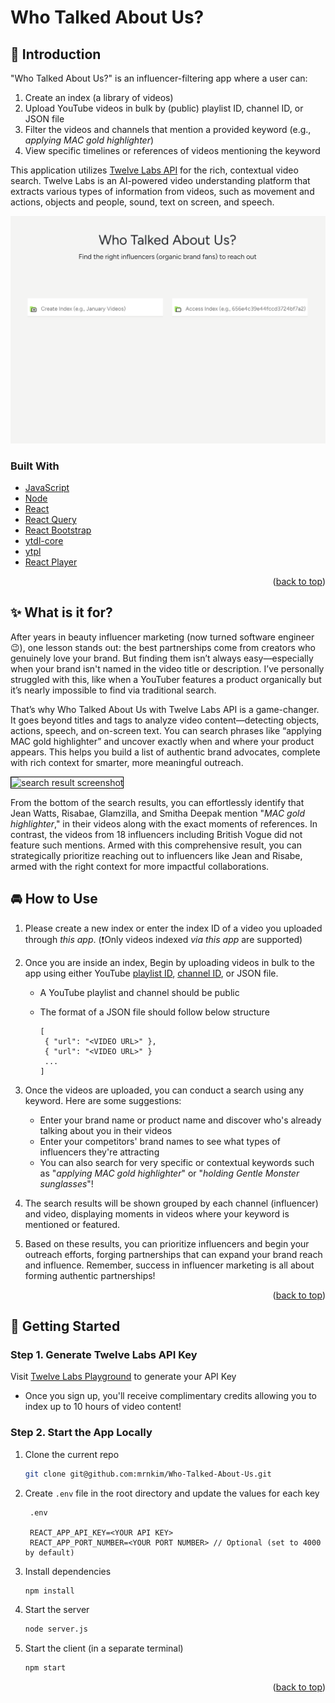 <a id="readme-top"></a>

# Who Talked About Us?

## 👋 Introduction

"Who Talked About Us?" is an influencer-filtering app where a user can:

1. Create an index (a library of videos)
2. Upload YouTube videos in bulk by (public) playlist ID, channel ID, or JSON file
3. Filter the videos and channels that mention a provided keyword (e.g., _applying MAC gold highlighter_)
4. View specific timelines or references of videos mentioning the keyword

This application utilizes [Twelve Labs API](https://docs.twelvelabs.io/docs) for the rich, contextual video search. Twelve Labs is an AI-powered video understanding platform that extracts various types of information from videos, such as movement and actions, objects and people, sound, text on screen, and speech.

  <img src="public/frontPage.png" alt="frontPage screenshot" />

### Built With

- [JavaScript](https://developer.mozilla.org/en-US/docs/Web/JavaScript)
- [Node](https://nodejs.org/en)
- [React](https://react.dev/)
- [React Query](https://tanstack.com/query/latest)
- [React Bootstrap](https://react-bootstrap.netlify.app/)
- [ytdl-core](https://www.npmjs.com/package/ytdl-core)
- [ytpl](https://www.npmjs.com/package/ytpl)
- [React Player](https://www.npmjs.com/package/react-player)

<p align="right">(<a href="#readme-top">back to top</a>)</p>

## ✨ What is it for?

After years in beauty influencer marketing (now turned software engineer 😉), one lesson stands out: the best partnerships come from creators who genuinely love your brand. But finding them isn’t always easy—especially when your brand isn't named in the video title or description. I’ve personally struggled with this, like when a YouTuber features a product organically but it’s nearly impossible to find via traditional search.

That’s why Who Talked About Us with Twelve Labs API is a game-changer. It goes beyond titles and tags to analyze video content—detecting objects, actions, speech, and on-screen text. You can search phrases like “applying MAC gold highlighter” and uncover exactly when and where your product appears. This helps you build a list of authentic brand advocates, complete with rich context for smarter, more meaningful outreach.

<img src="public/search_demonstration.gif" alt="search result screenshot" style="border: 1px solid black;" />

From the bottom of the search results, you can effortlessly identify that Jean Watts, Risabae, Glamzilla, and Smitha Deepak mention "_MAC gold highlighter_," in their videos along with the exact moments of references. In contrast, the videos from 18 influencers including British Vogue did not feature such mentions. Armed with this comprehensive result, you can strategically prioritize reaching out to influencers like Jean and Risabe, armed with the right context for more impactful collaborations.

## 🚘 How to Use

1. Please create a new index or enter the index ID of a video you uploaded through _this app_. (❗️Only videos indexed _via this app_ are supported)

2. Once you are inside an index, Begin by uploading videos in bulk to the app using either YouTube [playlist ID](https://www.sociablekit.com/find-youtube-playlist-id/#:~:text=Go%20to%20your%20target%20YouTube,playlist%20ID%20is%20PLFs4vir_WsTwEd%2DnJgVJCZPNL3HALHHpF), [channel ID](https://mixedanalytics.com/blog/find-a-youtube-channel-id/), or JSON file.

   - A YouTube playlist and channel should be public
   - The format of a JSON file should follow below structure

     ```
     [
      { "url": "<VIDEO URL>" },
      { "url": "<VIDEO URL>" }
      ...
     ]
     ```

3. Once the videos are uploaded, you can conduct a search using any keyword. Here are some suggestions:

   - Enter your brand name or product name and discover who's already talking about you in their videos
   - Enter your competitors' brand names to see what types of influencers they're attracting
   - You can also search for very specific or contextual keywords such as "_applying MAC gold highlighter_" or "_holding Gentle Monster sunglasses_"!

4. The search results will be shown grouped by each channel (influencer) and video, displaying moments in videos where your keyword is mentioned or featured.

5. Based on these results, you can prioritize influencers and begin your outreach efforts, forging partnerships that can expand your brand reach and influence. Remember, success in influencer marketing is all about forming authentic partnerships!

<p align="right">(<a href="#readme-top">back to top</a>)</p>

## 🔑 Getting Started

### Step 1. Generate Twelve Labs API Key

Visit [Twelve Labs Playground](https://playground.twelvelabs.io/) to generate your API Key

- Once you sign up, you'll receive complimentary credits allowing you to index up to 10 hours of video content!

### Step 2. Start the App Locally

1. Clone the current repo

   ```sh
   git clone git@github.com:mrnkim/Who-Talked-About-Us.git
   ```

2. Create `.env` file in the root directory and update the values for each key

   ```
    .env

    REACT_APP_API_KEY=<YOUR API KEY>
    REACT_APP_PORT_NUMBER=<YOUR PORT NUMBER> // Optional (set to 4000 by default)
   ```

3. Install dependencies

   ```sh
   npm install
   ```

4. Start the server

   ```sh
   node server.js
   ```

5. Start the client (in a separate terminal)

   ```sh
   npm start
   ```

   <p align="right">(<a href="#readme-top">back to top</a>)</p>
